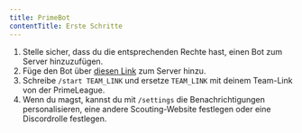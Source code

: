 ```yaml
---
title: PrimeBot
contentTitle: Erste Schritte
---
```


1. Stelle sicher, dass du die entsprechenden Rechte hast, einen Bot zum Server hinzuzufügen.
2. Füge den Bot über [diesen Link](https://www.google.com/url?q=https%3A%2F%2Fdiscord.com%2Foauth2%2Fauthorize%3Fclient_id%3D739550721703280700%26permissions%3D536964096%26scope%3Dbot&sa=D&sntz=1&usg=AFQjCNFjAiu6EIQTz4SXkaM2Fl8Zdz8s7g) zum Server hinzu.
3. Schreibe `/start TEAM_LINK` und ersetze `TEAM_LINK` mit deinem Team-Link von der PrimeLeague.
4. Wenn du magst, kannst du mit `/settings` die Benachrichtigungen personalisieren, eine andere Scouting-Website festlegen oder eine Discordrolle festlegen.

